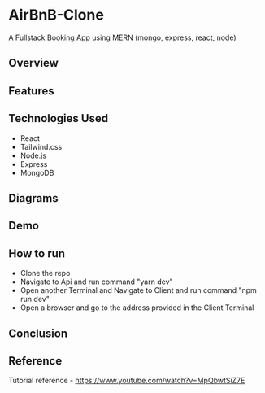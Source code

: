 # AirBnB-Clone
A Fullstack Booking App using MERN (mongo, express, react, node)
 
## Overview

## Features

## Technologies Used
- React
- Tailwind.css
- Node.js
- Express
- MongoDB

## Diagrams

## Demo

## How to run
- Clone the repo 
- Navigate to Api and run command "yarn dev"
- Open another Terminal and Navigate to Client and run command "npm run dev"
- Open a browser and go to the address provided in the Client Terminal

## Conclusion

## Reference
Tutorial reference - https://www.youtube.com/watch?v=MpQbwtSiZ7E
